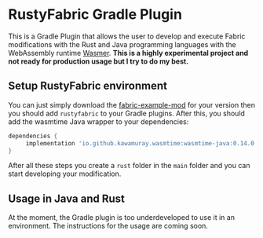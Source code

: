 # RustyFabric Gradle Plugin
This is a Gradle Plugin that allows the user to develop and execute Fabric modifications with the Rust and Java programming languages with the WebAssembly runtime [Wasmer](https://github.com/wasmerio). **This is a highly experimental project and not ready for production usage but I try to do my best.**

## Setup RustyFabric environment
You can just simply download the [fabric-example-mod](https://github.com/FabricMC/fabric-example-mod) for your version then you should add `rustyfabric` to your Gradle plugins. After this, you should add the wasmtime Java wrapper to your dependencies:
```groovy
dependencies {
	 implementation 'io.github.kawamuray.wasmtime:wasmtime-java:0.14.0'
}
```
After all these steps you create a `rust` folder in the `main` folder and you can start developing your modification.

## Usage in Java and Rust
At the moment, the Gradle plugin is too underdeveloped to use it in an environment. The instructions for the usage are coming soon.
